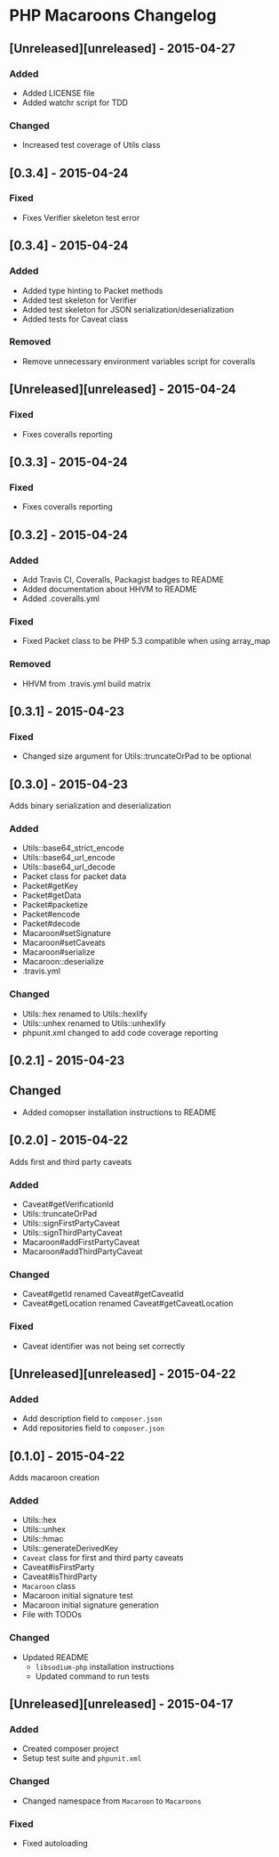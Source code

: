 # PHP Macaroons Changelog

## [Unreleased][unreleased] - 2015-04-27
### Added
- Added LICENSE file
- Added watchr script for TDD

### Changed
- Increased test coverage of Utils class

## [0.3.4] - 2015-04-24
### Fixed
- Fixes Verifier skeleton test error

## [0.3.4] - 2015-04-24
### Added
- Added type hinting to Packet methods
- Added test skeleton for Verifier
- Added test skeleton for JSON serialization/deserialization
- Added tests for Caveat class

### Removed
- Remove unnecessary environment variables script for coveralls

## [Unreleased][unreleased] - 2015-04-24
### Fixed
- Fixes coveralls reporting

## [0.3.3] - 2015-04-24
### Fixed
- Fixes coveralls reporting

## [0.3.2] - 2015-04-24
### Added
- Add Travis CI, Coveralls, Packagist badges to README
- Added documentation about HHVM to README
- Added .coveralls.yml

### Fixed
- Fixed Packet class to be PHP 5.3 compatible when using array_map

### Removed
- HHVM from .travis.yml build matrix

## [0.3.1] - 2015-04-23
### Fixed
- Changed size argument for Utils::truncateOrPad to be optional

## [0.3.0] - 2015-04-23

Adds binary serialization and deserialization

### Added
- Utils::base64_strict_encode
- Utils::base64_url_encode
- Utils::base64_url_decode
- Packet class for packet data
- Packet#getKey
- Packet#getData
- Packet#packetize
- Packet#encode
- Packet#decode
- Macaroon#setSignature
- Macaroon#setCaveats
- Macaroon#serialize
- Macaroon::deserialize
- .travis.yml

### Changed
- Utils::hex renamed to Utils::hexlify
- Utils::unhex renamed to Utils::unhexlify
- phpunit.xml changed to add code coverage reporting

## [0.2.1] - 2015-04-23

## Changed
- Added comopser installation instructions to README

## [0.2.0] - 2015-04-22

Adds first and third party caveats

### Added
- Caveat#getVerificationId
- Utils::truncateOrPad
- Utils::signFirstPartyCaveat
- Utils::signThirdPartyCaveat
- Macaroon#addFirstPartyCaveat
- Macaroon#addThirdPartyCaveat

### Changed
- Caveat#getId renamed Caveat#getCaveatId
- Caveat#getLocation renamed Caveat#getCaveatLocation

### Fixed
- Caveat identifier was not being set correctly

## [Unreleased][unreleased] - 2015-04-22
### Added
- Add description field to `composer.json`
- Add repositories field to `composer.json`

## [0.1.0] - 2015-04-22

Adds macaroon creation

### Added
- Utils::hex
- Utils::unhex
- Utils::hmac
- Utils::generateDerivedKey
- `Caveat` class for first and third party caveats
- Caveat#isFirstParty
- Caveat#isThirdParty
- `Macaroon` class
- Macaroon initial signature test
- Macaroon initial signature generation
- File with TODOs

### Changed
- Updated README
  - `libsodium-php` installation instructions
  - Updated command to run tests

## [Unreleased][unreleased] - 2015-04-17
### Added
- Created composer project
- Setup test suite and `phpunit.xml`

### Changed
- Changed namespace from `Macaroon` to `Macaroons`

### Fixed
- Fixed autoloading
